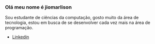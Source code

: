 ### Olá meu nome é jiomarlison
Sou estudante de ciências da computação, gosto muito da área de tecnologia, estou em busca de se desenvolver cada vez mais na área de programação.
- [Linkedin](https://www.linkedin.com/in/jiomarlison-dias-souza/)
